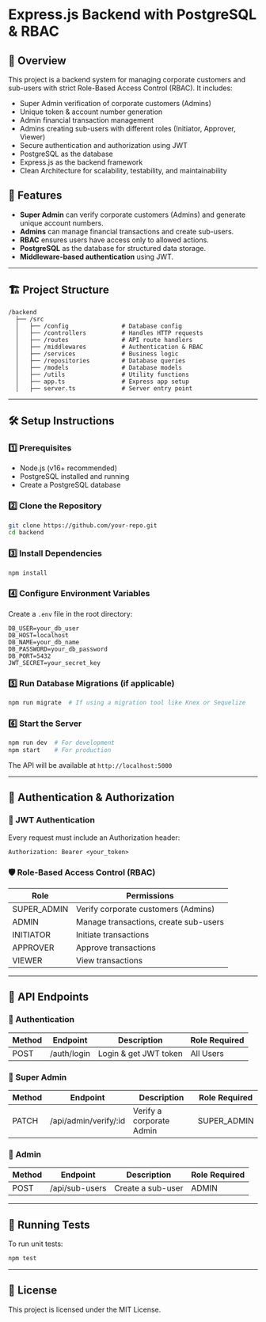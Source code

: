 # Express.js Backend with PostgreSQL & RBAC

## 📌 Overview
This project is a backend system for managing corporate customers and sub-users with strict Role-Based Access Control (RBAC). It includes:

- Super Admin verification of corporate customers (Admins)
- Unique token & account number generation
- Admin financial transaction management
- Admins creating sub-users with different roles (Initiator, Approver, Viewer)
- Secure authentication and authorization using JWT
- PostgreSQL as the database
- Express.js as the backend framework
- Clean Architecture for scalability, testability, and maintainability

## 🚀 Features
- **Super Admin** can verify corporate customers (Admins) and generate unique account numbers.
- **Admins** can manage financial transactions and create sub-users.
- **RBAC** ensures users have access only to allowed actions.
- **PostgreSQL** as the database for structured data storage.
- **Middleware-based authentication** using JWT.

---

## 🏗️ Project Structure
```
/backend
  ├── /src
  │   ├── /config               # Database config
  │   ├── /controllers          # Handles HTTP requests
  │   ├── /routes               # API route handlers
  │   ├── /middlewares          # Authentication & RBAC
  │   ├── /services             # Business logic
  │   ├── /repositories         # Database queries
  │   ├── /models               # Database models
  │   ├── /utils                # Utility functions
  │   ├── app.ts                # Express app setup
  │   ├── server.ts             # Server entry point
```

---

## 🛠️ Setup Instructions
### 1️⃣ Prerequisites
- Node.js (v16+ recommended)
- PostgreSQL installed and running
- Create a PostgreSQL database

### 2️⃣ Clone the Repository
```bash
git clone https://github.com/your-repo.git
cd backend
```

### 3️⃣ Install Dependencies
```bash
npm install
```

### 4️⃣ Configure Environment Variables
Create a `.env` file in the root directory:
```env
DB_USER=your_db_user
DB_HOST=localhost
DB_NAME=your_db_name
DB_PASSWORD=your_db_password
DB_PORT=5432
JWT_SECRET=your_secret_key
```

### 5️⃣ Run Database Migrations (if applicable)
```bash
npm run migrate  # If using a migration tool like Knex or Sequelize
```

### 6️⃣ Start the Server
```bash
npm run dev  # For development
npm start    # For production
```

The API will be available at `http://localhost:5000`

---

## 🔐 Authentication & Authorization
### 🔑 JWT Authentication
Every request must include an Authorization header:
```
Authorization: Bearer <your_token>
```
### 🛡️ Role-Based Access Control (RBAC)
| Role         | Permissions                                  |
|-------------|---------------------------------------------|
| SUPER_ADMIN | Verify corporate customers (Admins)        |
| ADMIN       | Manage transactions, create sub-users      |
| INITIATOR   | Initiate transactions                      |
| APPROVER    | Approve transactions                       |
| VIEWER      | View transactions                          |

---

## 📡 API Endpoints
### 🔹 Authentication
| Method | Endpoint          | Description                   | Role Required |
|--------|------------------|-------------------------------|---------------|
| POST   | /auth/login      | Login & get JWT token        | All Users     |

### 🔹 Super Admin
| Method | Endpoint               | Description                        | Role Required  |
|--------|-----------------------|------------------------------------|----------------|
| PATCH  | /api/admin/verify/:id | Verify a corporate Admin          | SUPER_ADMIN   |

### 🔹 Admin
| Method | Endpoint         | Description                 | Role Required |
|--------|-----------------|-----------------------------|---------------|
| POST   | /api/sub-users  | Create a sub-user          | ADMIN         |

---

## 🧪 Running Tests
To run unit tests:
```bash
npm test
```

---

## 📜 License
This project is licensed under the MIT License.
